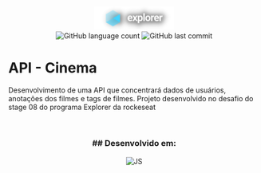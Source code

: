 <div align="center">
  <img alt="Logo Explorer" title="Explorer" src="./assets/logoExplorer.png">
</div>

<div align="center">

  <img alt="GitHub language count" src="https://img.shields.io/github/languages/count/RenanFachin/RS_APICinemaRating">
  
  <img alt="GitHub last commit" src="https://img.shields.io/github/last-commit/RenanFachin/RS_APICinemaRating/main?color=1280bf&style=plastic">
 
</div>

# API - Cinema
Desenvolvimento de uma API que concentrará dados de usuários, anotações dos filmes e tags de filmes. Projeto desenvolvido no desafio do stage 08 do programa Explorer da rockeseat

<br>
<h3 align="center"> ## Desenvolvido em:</h3>
<div align="center">
<img align="center" alt="JS" height="60" width="70" src="https://cdn.worldvectorlogo.com/logos/javascript-1.svg">
</div>
